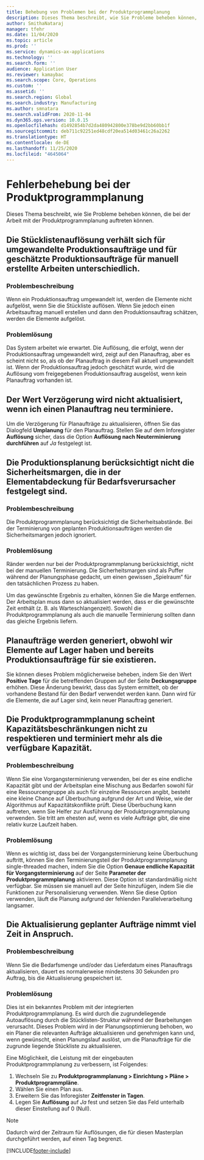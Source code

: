 ```yaml
---
title: Behebung von Problemen bei der Produktprogrammplanung
description: Dieses Thema beschreibt, wie Sie Probleme beheben können, die bei der Arbeit mit der Produktprogrammplanung auftreten können.
author: SmithaNataraj
manager: tfehr
ms.date: 11/04/2020
ms.topic: article
ms.prod: ''
ms.service: dynamics-ax-applications
ms.technology: ''
ms.search.form: ''
audience: Application User
ms.reviewer: kamaybac
ms.search.scope: Core, Operations
ms.custom: ''
ms.assetid: ''
ms.search.region: Global
ms.search.industry: Manufacturing
ms.author: smnatara
ms.search.validFrom: 2020-11-04
ms.dyn365.ops.version: 10.0.15
ms.openlocfilehash: d1492854b7d2da480942800e378be9d2bb60bb1f
ms.sourcegitcommit: deb711c92251ed48cdf20ea514d03461c26a2262
ms.translationtype: HT
ms.contentlocale: de-DE
ms.lasthandoff: 11/25/2020
ms.locfileid: "4645064"
---
```

# <a name="troubleshoot-master-planning"></a>Fehlerbehebung bei der Produktprogrammplanung

Dieses Thema beschreibt, wie Sie Probleme beheben können, die bei der Arbeit mit der Produktprogrammplanung auftreten können.

## <a name="bill-of-materials-explosion-behaves-differently-for-firmed-production-orders-and-for-estimated-production-orders-for-manually-created-work"></a>Die Stücklistenauflösung verhält sich für umgewandelte Produktionsaufträge und für geschätzte Produktionsaufträge für manuell erstellte Arbeiten unterschiedlich.

### <a name="issue-description"></a>Problembeschreibung

Wenn ein Produktionsauftrag umgewandelt ist, werden die Elemente nicht aufgelöst, wenn Sie die Stückliste auflösen. Wenn Sie jedoch einen Arbeitsauftrag manuell erstellen und dann den Produktionsauftrag schätzen, werden die Elemente aufgelöst.

### <a name="issue-resolution"></a>Problemlösung

Das System arbeitet wie erwartet. Die Auflösung, die erfolgt, wenn der Produktionsauftrag umgewandelt wird, zeigt auf den Planauftrag, aber es scheint nicht so, als ob der Planauftrag in diesem Fall aktuell umgewandelt ist. Wenn der Produktionsauftrag jedoch geschätzt wurde, wird die Auflösung vom freigegebenen Produktionsauftrag ausgelöst, wenn kein Planauftrag vorhanden ist.

## <a name="the-delay-value-isnt-updated-when-i-reschedule-a-planned-order"></a>Der Wert Verzögerung wird nicht aktualisiert, wenn ich einen Planauftrag neu terminiere.

Um die Verzögerung für Planaufträge zu aktualisieren, öffnen Sie das Dialogfeld **Umplanung** für den Planauftrag. Stellen Sie auf dem Inforegister **Auflösung** sicher, dass die Option **Auflösung nach Neuterminierung durchführen** auf *Ja* festgelegt ist.

## <a name="production-scheduling-doesnt-consider-the-safety-margins-that-are-set-on-the-item-coverage-for-pegged-supply"></a>Die Produktionsplanung berücksichtigt nicht die Sicherheitsmargen, die in der Elementabdeckung für Bedarfsverursacher festgelegt sind.

### <a name="issue-description"></a>Problembeschreibung

Die Produktprogrammplanung berücksichtigt die Sicherheitsabstände. Bei der Terminierung von geplanten Produktionsaufträgen werden die Sicherheitsmargen jedoch ignoriert.

### <a name="issue-resolution"></a>Problemlösung

Ränder werden nur bei der Produktprogrammplanung berücksichtigt, nicht bei der manuellen Terminierung. Die Sicherheitsmargen sind als Puffer während der Planungsphase gedacht, um einen gewissen „Spielraum“ für den tatsächlichen Prozess zu haben.

Um das gewünschte Ergebnis zu erhalten, können Sie die Marge entfernen. Der Arbeitsplan muss dann so aktualisiert werden, dass er die gewünschte Zeit enthält (z. B. als Warteschlangenzeit). Sowohl die Produktprogrammplanung als auch die manuelle Terminierung sollten dann das gleiche Ergebnis liefern.

## <a name="planned-orders-are-generated-even-though-we-have-items-in-stock-and-production-orders-already-exist-for-them"></a>Planaufträge werden generiert, obwohl wir Elemente auf Lager haben und bereits Produktionsaufträge für sie existieren.

Sie können dieses Problem möglicherweise beheben, indem Sie den Wert **Positive Tage** für die betreffenden Gruppen auf der Seite **Deckungsgruppe** erhöhen. Diese Änderung bewirkt, dass das System ermittelt, ob der vorhandene Bestand für den Bedarf verwendet werden kann. Dann wird für die Elemente, die auf Lager sind, kein neuer Planauftrag generiert.

## <a name="master-planning-doesnt-seem-to-respect-capacity-limitations-and-is-scheduling-more-than-the-available-capacity"></a>Die Produktprogrammplanung scheint Kapazitätsbeschränkungen nicht zu respektieren und terminiert mehr als die verfügbare Kapazität.

### <a name="issue-description"></a>Problembeschreibung

Wenn Sie eine Vorgangsterminierung verwenden, bei der es eine endliche Kapazität gibt und der Arbeitsplan eine Mischung aus Bedarfen sowohl für eine Ressourcengruppe als auch für einzelne Ressourcen angibt, besteht eine kleine Chance auf Überbuchung aufgrund der Art und Weise, wie der Algorithmus auf Kapazitätskonflikte prüft. Diese Überbuchung kann auftreten, wenn Sie Helfer zur Ausführung der Produktprogrammplanung verwenden. Sie tritt am ehesten auf, wenn es viele Aufträge gibt, die eine relativ kurze Laufzeit haben.

### <a name="issue-resolution"></a>Problemlösung

Wenn es wichtig ist, dass bei der Vorgangsterminierung keine Überbuchung auftritt, können Sie den Terminierungsteil der Produktprogrammplanung single-threaded machen, indem Sie die Option **Genaue endliche Kapazität für Vorgangsterminierung** auf der Seite **Parameter der Produktprogrammplanung** aktivieren. Diese Option ist standardmäßig nicht verfügbar. Sie müssen sie manuell auf der Seite hinzufügen, indem Sie die Funktionen zur Personalisierung verwenden. Wenn Sie diese Option verwenden, läuft die Planung aufgrund der fehlenden Parallelverarbeitung langsamer.

## <a name="planned-orders-take-a-long-time-to-update"></a>Die Aktualisierung geplanter Aufträge nimmt viel Zeit in Anspruch.

### <a name="issue-description"></a>Problembeschreibung

Wenn Sie die Bedarfsmenge und/oder das Lieferdatum eines Planauftrags aktualisieren, dauert es normalerweise mindestens 30 Sekunden pro Auftrag, bis die Aktualisierung gespeichert ist.

### <a name="issue-resolution"></a>Problemlösung

Dies ist ein bekanntes Problem mit der integrierten Produktprogrammplanung. Es wird durch die zugrundeliegende Autoauflösung durch die Stücklisten-Struktur während der Bearbeitungen verursacht. Dieses Problem wird in der Planungsoptimierung behoben, wo ein Planer die relevanten Aufträge aktualisieren und genehmigen kann und, wenn gewünscht, einen Planungslauf auslöst, um die Planaufträge für die zugrunde liegende Stückliste zu aktualisieren.

Eine Möglichkeit, die Leistung mit der eingebauten Produktprogrammplanung zu verbessern, ist Folgendes:

1. Wechseln Sie zu **Produktprogrammplanung \> Einrichtung \> Pläne \> Produktprogrammpläne**.
1. Wählen Sie einen Plan aus.
1. Erweitern Sie das Inforegister **Zeitfenster in Tagen**.
1. Legen Sie **Auflösung** auf *Ja* fest und setzen Sie das Feld unterhalb dieser Einstellung auf 0 (Null).

> [!NOTE]
> Dadurch wird der Zeitraum für Auflösungen, die für diesen Masterplan durchgeführt werden, auf einen Tag begrenzt.


[!INCLUDE[footer-include](../../includes/footer-banner.md)]